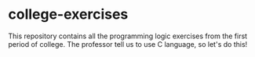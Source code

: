 # college-exercises
This repository contains all the programming logic exercises from the first period of college. The professor tell us to use C language, so let's do this!
